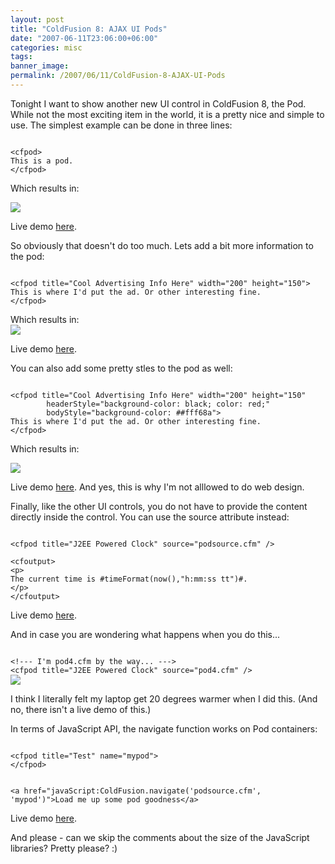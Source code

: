 ```yaml
---
layout: post
title: "ColdFusion 8: AJAX UI Pods"
date: "2007-06-11T23:06:00+06:00"
categories: misc 
tags: 
banner_image: 
permalink: /2007/06/11/ColdFusion-8-AJAX-UI-Pods
---
```


Tonight I want to show another new UI control in ColdFusion 8, the Pod. While not the most exciting item in the world, it is a pretty nice and simple to use. The simplest example can be done in three lines:
<!--more-->
<code>
&lt;cfpod&gt;
This is a pod.
&lt;/cfpod&gt;
</code>

Which results in:<br />

<img src="https://static.raymondcamden.com/images/Picture%202.png">

Live demo <a href="http://www.coldfusionjedi.com/demos/layout/pod1.cfm">here</a>.

So obviously that doesn't do too much. Lets add a bit more information to the pod:

<code>
&lt;cfpod title="Cool Advertising Info Here" width="200" height="150"&gt;
This is where I'd put the ad. Or other interesting fine.
&lt;/cfpod&gt;
</code>

Which results in:<br />
<img src="https://static.raymondcamden.com/images/cfjedi/Picture%203.png">

Live demo <a href="http://www.coldfusionjedi.com/demos/layout/pod2.cfm">here</a>.

You can also add some pretty stles to the pod as well:

<code>
&lt;cfpod title="Cool Advertising Info Here" width="200" height="150" 
		headerStyle="background-color: black; color: red;"
		bodyStyle="background-color: ##fff68a"&gt;
This is where I'd put the ad. Or other interesting fine.
&lt;/cfpod&gt;
</code>

Which results in:<br />

<img src="https://static.raymondcamden.com/images/cfjedi/Picture%204.png">

Live demo <a href="http://www.coldfusionjedi.com/demos/layout/pod3.cfm">here</a>. And yes, this is why I'm not alllowed to do web design.

Finally, like the other UI controls, you do not have to provide the content directly inside the control. You can use the source attribute instead:

<code>
&lt;cfpod title="J2EE Powered Clock" source="podsource.cfm" /&gt;
</code>

<code>
&lt;cfoutput&gt;
&lt;p&gt;
The current time is #timeFormat(now(),"h:mm:ss tt")#.
&lt;/p&gt;
&lt;/cfoutput&gt;
</code>

Live demo <a href="http://www.coldfusionjedi.com/demos/layout/pod4.cfm">here</a>.

And in case you are wondering what happens when you do this...

<code>
&lt;!--- I'm pod4.cfm by the way... ---&gt;
&lt;cfpod title="J2EE Powered Clock" source="pod4.cfm" /&gt;
</code>


<img src="https://static.raymondcamden.com/images/cfjedi/Picture%205.png">

I think I literally felt my laptop get 20 degrees warmer when I did this. (And no, there isn't a live demo of this.)

In terms of JavaScript API, the navigate function works on Pod containers:

<code>
&lt;cfpod title="Test" name="mypod"&gt;
&lt;/cfpod&gt;

&lt;a href="javaScript:ColdFusion.navigate('podsource.cfm', 'mypod')"&gt;Load me up some pod goodness&lt;/a&gt;
</code>

Live demo <a href="http://www.coldfusionjedi.com/demos/layout/pod5.cfm">here</a>.

And please - can we skip the comments about the size of the JavaScript libraries? Pretty please? :)